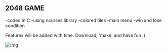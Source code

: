 ## 2048 GAME

-coded in C
-using ncurses library
-colored tiles
-main menu
-win and lose condition

Features will be added with time.
Download, 'make' and have fun :)

![img](https://i.imgsafe.org/b8e65c95af.png)
